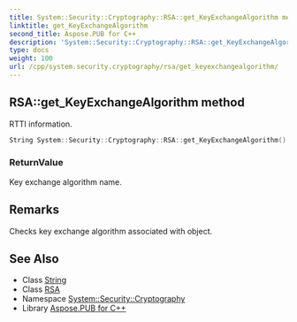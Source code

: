 ```yaml
---
title: System::Security::Cryptography::RSA::get_KeyExchangeAlgorithm method
linktitle: get_KeyExchangeAlgorithm
second_title: Aspose.PUB for C++
description: 'System::Security::Cryptography::RSA::get_KeyExchangeAlgorithm method. RTTI information in C++.'
type: docs
weight: 100
url: /cpp/system.security.cryptography/rsa/get_keyexchangealgorithm/
---
```

## RSA::get_KeyExchangeAlgorithm method


RTTI information.

```cpp
String System::Security::Cryptography::RSA::get_KeyExchangeAlgorithm() override
```


### ReturnValue

Key exchange algorithm name.
## Remarks


Checks key exchange algorithm associated with object. 
## See Also

* Class [String](../../../system/string/)
* Class [RSA](../)
* Namespace [System::Security::Cryptography](../../)
* Library [Aspose.PUB for C++](../../../)
